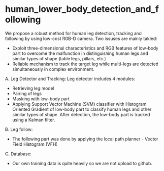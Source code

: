# human_lower_body_detection_and_following
We propose a robust method for human leg detection, tracking and following by using low-cost RGB-D camera. Two issuses are mainly takled:
+ Exploit three-dimensional characteristics and RGB features of low-body part to overcome the malfunction in distinguishing human legs and similar types of shape (table legs, pillars, etc.) 
+ Reliable mechanism to track the target leg while multi-legs are detected simultaneously in complex environment.

A. Leg Detector and Tracking: 
Leg detector includes 4 modules:
+ Retrieving leg model 
+ Pairing of legs 
+ Masking with low-body part
+ Applying Support Vector Machine (SVM) classifier with Histogram Oriented Gradient of low-body part to classify human legs and other similar types of shape. 
After detection, the low-body part is tracked using a Kalman filter.

B. Leg follow:
+ The following part was done by applying the local path planner - Vector Field Histogram (VFH)

C. Database: 
+ Our own training data is quite heavily so we are not upload to github. 
